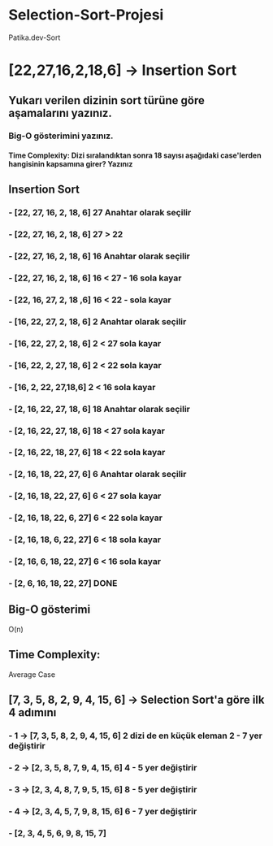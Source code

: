 # Selection-Sort-Projesi
Patika.dev-Sort
# [22,27,16,2,18,6] -> Insertion Sort

## Yukarı verilen dizinin sort türüne göre aşamalarını yazınız.

### Big-O gösterimini yazınız.

#### Time Complexity: Dizi sıralandıktan sonra 18 sayısı aşağıdaki case'lerden hangisinin kapsamına girer? Yazınız


## Insertion Sort
### - [22, **27**, 16, 2, 18, 6] 27 Anahtar olarak seçilir

### - [**22, 27**, 16, 2, 18, 6] 27 > 22 

### - [22, 27, **16**, 2, 18, 6] 16 Anahtar olarak seçilir

### - [22, **27, 16**, 2, 18, 6] 16 < 27 - 16 sola kayar

### - [**22, 16**, 27, 2, 18 ,6] 16 < 22 - sola kayar

### - [16, 22, 27, **2**, 18, 6]  2 Anahtar olarak seçilir

### - [16, 22, **27, 2**, 18, 6]  2 < 27 sola kayar

### - [16, **22, 2**, 27, 18, 6]  2 < 22 sola kayar

### - [**16, 2**, 22, 27,18,6]  2 < 16 sola kayar

### - [2, 16, 22, 27, **18**, 6] 18 Anahtar olarak seçilir

### - [2, 16, 22, **27, 18**, 6] 18 < 27 sola kayar

### - [2, 16, **22, 18**, 27, 6] 18 < 22 sola kayar

### - [2, 16, 18, 22, 27, **6**]  6 Anahtar olarak seçilir

### - [2, 16, 18, 22, **27, 6**]  6 < 27 sola kayar

### - [2, 16, 18, **22, 6**, 27]  6 < 22 sola kayar

### - [2, 16, **18, 6**, 22, 27]  6 < 18 sola kayar

### - [2, **16, 6**, 18, 22, 27]  6 < 16 sola kayar

### - [2, 6, 16, 18, 22, 27] DONE 


## Big-O gösterimi
O(n)


## Time Complexity:
Average Case

## [7, 3, 5, 8, 2, 9, 4, 15, 6] -> Selection Sort'a göre ilk 4 adımını

### - 1 -> [**7**, 3, 5, 8, **2**, 9, 4, 15, 6] 2 dizi de en küçük eleman **2 - 7** yer değiştirir

### - 2 -> [2, 3, **5**, 8, 7, 9, **4**, 15, 6]  **4 - 5** yer değiştirir

### - 3 -> [2, 3, 4, **8**, 7, 9, **5**, 15, 6]  **8 - 5** yer değiştirir

### - 4 -> [2, 3, 4, 5, **7**, 9, 8, 15, **6**]  **6 - 7** yer değiştirir

### - [2, 3, 4, 5, 6, 9, 8, 15, 7]
